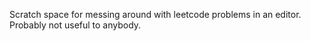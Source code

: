 Scratch space for messing around with leetcode problems in an editor. Probably not useful to anybody.
